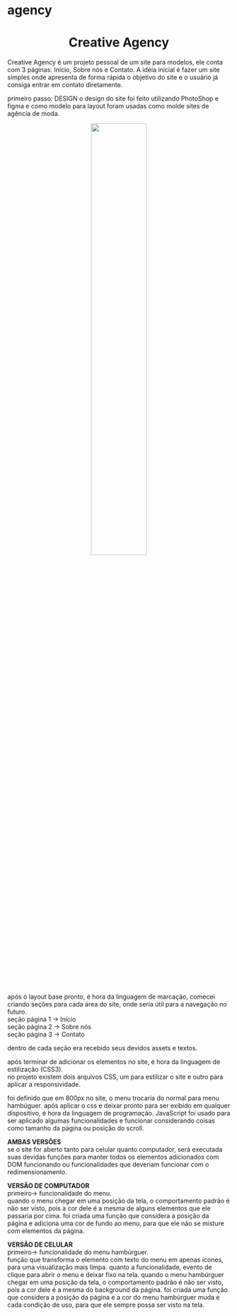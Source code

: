 # agency
<h1 align="center"> Creative Agency </h1>

Creative Agency é um projeto pessoal de um site para modelos, ele conta com 3 páginas: Início, Sobre nós e Contato.
A idéia inicial é fazer um site simples onde apresenta de forma rápida o objetivo do site e o usuário já consiga entrar em contato diretamente.

primeiro passo: 
DESIGN
o design do site foi feito utilizando PhotoShop e figma e como modelo para layout foram usadas como molde sites de agência de moda.

<div align="center">
<img src="https://user-images.githubusercontent.com/108352730/189651492-53dc6611-7f48-44ad-8a17-d476a6bdb32d.jpg" width="50%">

</div>

após o layout base pronto, é hora da linguagem de marcação, comecei criando seções para cada área do site, onde seria útil para a navegação no futuro.<br>
seção página 1 -> Início<br>
seção página 2 -> Sobre nós<br>
seção página 3 -> Contato<br>

dentro de cada seção era recebido seus devidos assets e textos.<br>

após terminar de adicionar os elementos no site, é hora da linguagem de estilização (CSS3).<br>
no projeto existem dois arquivos CSS, um para estilizar o site e outro para aplicar a responsividade.<br>

foi definido que em 800px no site, o menu trocaria do normal para menu hambúguer.
após aplicar o css e deixar pronto para ser exibido em qualquer dispositivo, é hora da linguagem de programação. JavaScript foi usado para ser aplicado algumas funcionalidades e funcionar considerando coisas como tamanho da página ou posição do scroll.<br>

<strong>AMBAS VERSÕES</strong><br>
se o site for aberto tanto para celular quanto computador, será executada suas devidas funções para manter todos os elementos adicionados com DOM funcionando ou funcionalidades que deveriam funcionar com o redimensionamento.

<strong>VERSÃO DE COMPUTADOR</strong><br>
primeiro-> funcionalidade do menu.<br>
quando o menu chegar em uma posição da tela, o comportamento padrão é não ser visto, pois a cor dele é a mesma de alguns elementos que ele passaria por cima. foi criada uma função que considera a posição da página e adiciona uma cor de fundo ao menu, para que ele não se misture com elementos da página.

<strong>VERSÃO DE CELULAR</strong><br>
primeiro-> funcionalidade do menu hambúrguer.<br>
função que transforma o elemento com texto do menu em apenas ícones, para uma visualização mais limpa. quanto a funcionalidade, evento de clique para abrir o menu e deixar fixo na tela. quando o menu hambúrguer chegar em uma posição da tela, o comportamento padrão é não ser visto, pois a cor dele é a mesma do background da página. foi criada uma função que considera a posição da página e a cor do menu hambúrguer muda e cada condição de uso, para que ele sempre possa ser visto na tela.



